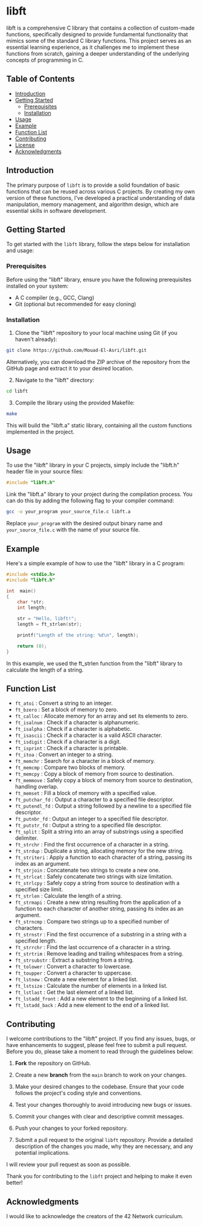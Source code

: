 # libft
libft is a comprehensive C library that contains a collection of custom-made functions, specifically designed to provide fundamental functionality that mimics some of the standard C library functions.
This project serves as an essential learning experience, as it challenges me to implement these functions from scratch, gaining a deeper understanding of the underlying concepts of programming in C.

## Table of Contents
- [Introduction](#introduction)
- [Getting Started](#getting-started)
  - [Prerequisites](#prerequisites)
  - [Installation](#installation)
- [Usage](#usage)
- [Example](#example)
- [Function List](#function-list)
- [Contributing](#contributing)
- [License](#license)
- [Acknowledgments](#acknowledgments)

## Introduction
The primary purpose of `libft` is to provide a solid foundation of basic functions that can be reused across various C projects.
By creating my own version of these functions, I've developed a practical understanding of data manipulation, memory management, and algorithm design, which are essential skills in software development.

## Getting Started
To get started with the `libft` library, follow the steps below for installation and usage:
### Prerequisites
Before using the "libft" library, ensure you have the following prerequisites installed on your system:

- A C compiler (e.g., GCC, Clang)
- Git (optional but recommended for easy cloning)

### Installation
1. Clone the "libft" repository to your local machine using Git (if you haven't already):

```bash
git clone https://github.com/Mouad-El-Asri/libft.git
```

Alternatively, you can download the ZIP archive of the repository from the GitHub page and extract it to your desired location.

2. Navigate to the "libft" directory:

```bash
cd libft
```

3. Compile the library using the provided Makefile:

```bash
make
```

This will build the "libft.a" static library, containing all the custom functions implemented in the project.

## Usage
To use the "libft" library in your C projects, simply include the "libft.h" header file in your source files:

```c
#include "libft.h"
```

Link the "libft.a" library to your project during the compilation process. You can do this by adding the following flag to your compiler command:

```bash
gcc -o your_program your_source_file.c libft.a
```

Replace ```your_program``` with the desired output binary name and ```your_source_file.c``` with the name of your source file.

## Example
Here's a simple example of how to use the "libft" library in a C program:
```c
#include <stdio.h>
#include "libft.h"

int  main()
{
    char *str;
    int length;

    str = "Hello, libft!";
    length = ft_strlen(str);

    printf("Length of the string: %d\n", length);

    return (0);
}
```
In this example, we used the ft_strlen function from the "libft" library to calculate the length of a string.

## Function List
- `ft_atoi` : Convert a string to an integer.
- `ft_bzero` : Set a block of memory to zero.
- `ft_calloc` : Allocate memory for an array and set its elements to zero.
- `ft_isalnum` : Check if a character is alphanumeric.
- `ft_isalpha` : Check if a character is alphabetic.
- `ft_isascii` : Check if a character is a valid ASCII character.
- `ft_isdigit` : Check if a character is a digit.
- `ft_isprint` : Check if a character is printable.
- `ft_itoa` : Convert an integer to a string.
- `ft_memchr` : Search for a character in a block of memory.
- `ft_memcmp` : Compare two blocks of memory.
- `ft_memcpy` : Copy a block of memory from source to destination.
- `ft_memmove` : Safely copy a block of memory from source to destination, handling overlap.
- `ft_memset` : Fill a block of memory with a specified value.
- `ft_putchar_fd` : Output a character to a specified file descriptor.
- `ft_putendl_fd` : Output a string followed by a newline to a specified file descriptor.
- `ft_putnbr_fd` : Output an integer to a specified file descriptor.
- `ft_putstr_fd` : Output a string to a specified file descriptor.
- `ft_split` : Split a string into an array of substrings using a specified delimiter.
- `ft_strchr` : Find the first occurrence of a character in a string.
- `ft_strdup` : Duplicate a string, allocating memory for the new string.
- `ft_striteri` : Apply a function to each character of a string, passing its index as an argument.
- `ft_strjoin` : Concatenate two strings to create a new one.
- `ft_strlcat` : Safely concatenate two strings with size limitation.
- `ft_strlcpy` : Safely copy a string from source to destination with a specified size limit.
- `ft_strlen` : Calculate the length of a string.
- `ft_strmapi` : Create a new string resulting from the application of a function to each character of another string, passing its index as an argument.
- `ft_strncmp` : Compare two strings up to a specified number of characters.
- `ft_strnstr` : Find the first occurrence of a substring in a string with a specified length.
- `ft_strrchr` : Find the last occurrence of a character in a string.
- `ft_strtrim` : Remove leading and trailing whitespaces from a string.
- `ft_strsubstr` : Extract a substring from a string.
- `ft_tolower` : Convert a character to lowercase.
- `ft_toupper` : Convert a character to uppercase.
- `ft_lstnew` : Create a new element for a linked list.
- `ft_lstsize` : Calculate the number of elements in a linked list.
- `ft_lstlast` : Get the last element of a linked list.
- `ft_lstadd_front` : Add a new element to the beginning of a linked list.
- `ft_lstadd_back` : Add a new element to the end of a linked list.

## Contributing
I welcome contributions to the "libft" project. If you find any issues, bugs, or have enhancements to suggest, please feel free to submit a pull request. Before you do, please take a moment to read through the guidelines below:

1. **Fork** the repository on GitHub.

2. Create a new **branch** from the `main` branch to work on your changes.

3. Make your desired changes to the codebase. Ensure that your code follows the project's coding style and conventions.

4. Test your changes thoroughly to avoid introducing new bugs or issues.

5. Commit your changes with clear and descriptive commit messages.

6. Push your changes to your forked repository.

7. Submit a pull request to the original `libft` repository. Provide a detailed description of the changes you made, why they are necessary, and any potential implications.

I will review your pull request as soon as possible.

Thank you for contributing to the `libft` project and helping to make it even better!

## Acknowledgments
I would like to acknowledge the creators of the 42 Network curriculum.
